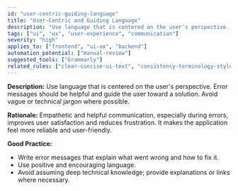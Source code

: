 ```yaml
---
id: "user-centric-guiding-language"
title: "User-Centric and Guiding Language"
description: "Use language that is centered on the user's perspective. Error messages should be helpful and guide the user toward a solution."
tags: ["ui", "ux", "user-experience", "communication"]
severity: "high"
applies_to: ["frontend", "ui-ux", "backend"]
automation_potential: ["manual-review"]
suggested_tools: ["Grammarly"]
related_rules: ["clear-concise-ui-text", "consistency-terminology-style", "principled-error-handling"]
---
```


**Description:** Use language that is centered on the user's perspective. Error messages should be helpful and guide the user toward a solution. Avoid vague or technical jargon where possible.

**Rationale:** Empathetic and helpful communication, especially during errors, improves user satisfaction and reduces frustration. It makes the application feel more reliable and user-friendly.

**Good Practice:**
- Write error messages that explain what went wrong and how to fix it.
- Use positive and encouraging language.
- Avoid assuming deep technical knowledge; provide explanations or links where necessary.
